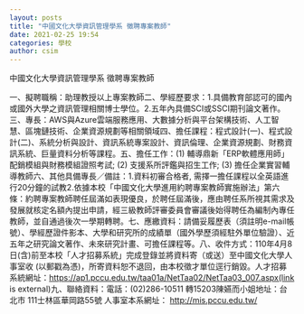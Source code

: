 ```yaml
---
layout: posts
title: "中國文化大學資訊管理學系 徵聘專案教師"
date: 2021-02-25 19:54
categories: 學校
author: csim
---
```


中國文化大學資訊管理學系 徵聘專案教師

一、擬聘職稱：助理教授以上專案教師二、學經歷要求：1.具備教育部認可的國內或國外大學之資訊管理相關博士學位。2.五年內具備SCI或SSCI期刊論文著作。三、專長：AWS與Azure雲端服務應用、大數據分析與平台架構技術、人工智慧、區塊鏈技術、企業資源規劃等相關領域四、擔任課程：程式設計(一)、程式設計(二)、系統分析與設計、資訊系統專案設計、資訊倫理、企業資源規劃、財務資訊系統、巨量資料分析等課程。五、擔任工作：(1) 輔導鼎新「ERP軟體應用師」配銷模組與財務模組證照考試; (2) 支援系所評鑑與招生工作; (3) 擔任企業實習輔導教師六、其他具備專長／備註：1.資料初審合格者, 需擇一擔任課程以全英語進行20分鐘的試教2.依據本校「中國文化大學進用約聘專案教師實施辦法」第六條：約聘專案教師聘任屆滿如表現優良，於聘任屆滿後，應由聘任系所視其需求及發展就核定名額內提出申請，經三級教師評審委員會審議後始得聘任為編制內專任教師，並自通過後次一學期轉聘。七、應繳資料：請備妥履歷表（須註明e-mail帳號）、學經歷證件影本、大學和研究所的成績單（國外學歷須經駐外單位驗證）、近五年之研究論文著作、未來研究計畫、可擔任課程等。八、收件方式：110年4月8日(含)前至本校「人才招募系統」完成登錄並將資料寄（或送）至中國文化大學人事室收 (以郵戳為憑)，所寄資料恕不退回，由本校徵才單位逕行銷毀。人才招募系統網址：https://ap1.pccu.edu.tw/taa01a/NetTaa02/NetTaa03_007.aspx(link is external)九、聯絡資料：電話：(02)286-10511 轉15203陳嬿而小姐地址：台北市 111士林區華岡路55號 人事室本系網址： http://mis.pccu.edu.tw/
